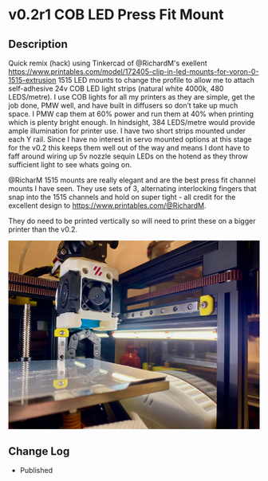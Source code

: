 # v0.2r1 COB LED Press Fit Mount

## Description

Quick remix (hack) using Tinkercad of @RichardM's exellent https://www.printables.com/model/172405-clip-in-led-mounts-for-voron-0-1515-extrusion 1515 LED mounts to change the profile to allow me to attach self-adhesive 24v COB LED light strips (natural white 4000k, 480 LEDS/metre).
I use COB lights for all my printers as they are simple, get the job done, PMW well, and have built in diffusers so don’t take up much space.  I PMW cap them at 60% power and run them at 40% when printing which is plenty bright enough.  In hindsight, 384 LEDS/metre would provide ample illumination for printer use. I have two short strips mounted under each Y rail.  Since I have no interest in servo mounted options at this stage for the v0.2 this keeps them well out of the way and means I dont have to faff around wiring up 5v nozzle sequin LEDs on the hotend as they throw sufficient light to see whats going on.  

@RicharM 1515 mounts are really elegant and are the best press fit channel mounts I have seen.  They use sets of 3, alternating interlocking fingers that snap into the 1515 channels and hold on super tight - all credit for the excellent design to https://www.printables.com/@RichardM. 

They do need to be printed vertically so will need to print these on a bigger printer than the v0.2.


![1515_COB_LED_Mount.png](images/1515_COB_LED_Mount.png)


## Change Log

* Published
